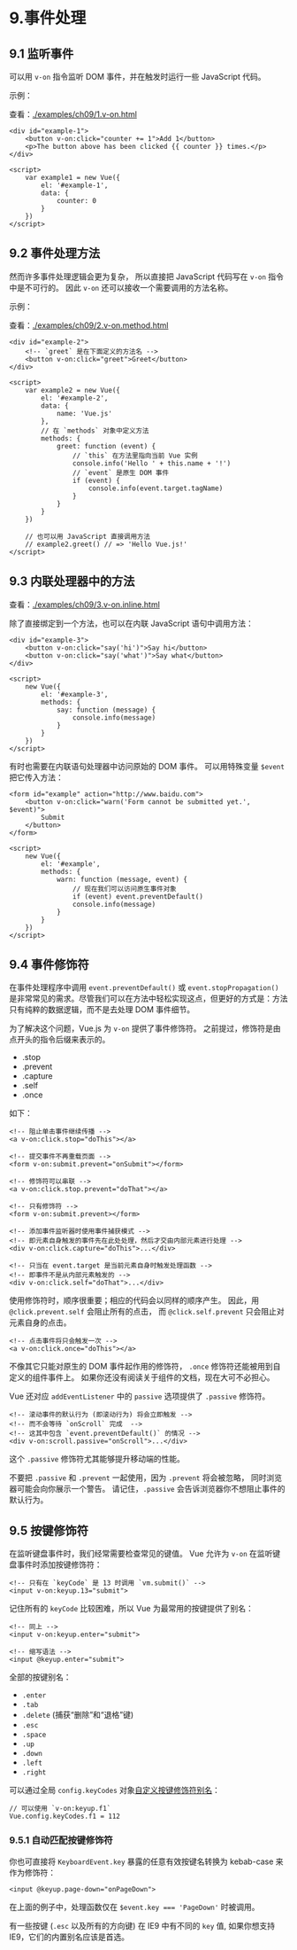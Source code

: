 # 9.事件处理

## 9.1 监听事件

可以用 `v-on` 指令监听 DOM 事件，并在触发时运行一些 JavaScript 代码。

示例：

查看：[./examples/ch09/1.v-on.html](./examples/ch09/1.v-on.html)

    <div id="example-1">
        <button v-on:click="counter += 1">Add 1</button>
        <p>The button above has been clicked {{ counter }} times.</p>
    </div>

    <script>
        var example1 = new Vue({
            el: '#example-1',
            data: {
                counter: 0
            }
        })
    </script>

## 9.2 事件处理方法

然而许多事件处理逻辑会更为复杂，
所以直接把 JavaScript 代码写在 `v-on` 指令中是不可行的。
因此 `v-on` 还可以接收一个需要调用的方法名称。

示例：

查看：[./examples/ch09/2.v-on.method.html](./examples/ch09/2.v-on.method.html)

    <div id="example-2">
        <!-- `greet` 是在下面定义的方法名 -->
        <button v-on:click="greet">Greet</button>
    </div>

    <script>
        var example2 = new Vue({
            el: '#example-2',
            data: {
                name: 'Vue.js'
            },
            // 在 `methods` 对象中定义方法
            methods: {
                greet: function (event) {
                    // `this` 在方法里指向当前 Vue 实例
                    console.info('Hello ' + this.name + '!')
                    // `event` 是原生 DOM 事件
                    if (event) {
                        console.info(event.target.tagName)
                    }
                }
            }
        })

        // 也可以用 JavaScript 直接调用方法
        // example2.greet() // => 'Hello Vue.js!'
    </script>


## 9.3 内联处理器中的方法

查看：[./examples/ch09/3.v-on.inline.html](./examples/ch09/3.v-on.inline.html)

除了直接绑定到一个方法，也可以在内联 JavaScript 语句中调用方法：

    <div id="example-3">
        <button v-on:click="say('hi')">Say hi</button>
        <button v-on:click="say('what')">Say what</button>
    </div>

    <script>
        new Vue({
            el: '#example-3',
            methods: {
                say: function (message) {
                    console.info(message)
                }
            }
        })
    </script>

有时也需要在内联语句处理器中访问原始的 DOM 事件。
可以用特殊变量 `$event` 把它传入方法：

    <form id="example" action="http://www.baidu.com">
        <button v-on:click="warn('Form cannot be submitted yet.', $event)">
            Submit
        </button>
    </form>

    <script>
        new Vue({
            el: '#example',
            methods: {
                warn: function (message, event) {
                    // 现在我们可以访问原生事件对象
                    if (event) event.preventDefault()
                    console.info(message)
                }
            }
        })
    </script>



## 9.4 事件修饰符

在事件处理程序中调用 `event.preventDefault()` 或 `event.stopPropagation()` 是非常常见的需求。尽管我们可以在方法中轻松实现这点，但更好的方式是：方法只有纯粹的数据逻辑，而不是去处理 DOM 事件细节。

为了解决这个问题，Vue.js 为 `v-on` 提供了事件修饰符。
之前提过，修饰符是由点开头的指令后缀来表示的。

 * .stop
 * .prevent
 * .capture
 * .self
 * .once

如下：

    <!-- 阻止单击事件继续传播 -->
    <a v-on:click.stop="doThis"></a>

    <!-- 提交事件不再重载页面 -->
    <form v-on:submit.prevent="onSubmit"></form>

    <!-- 修饰符可以串联 -->
    <a v-on:click.stop.prevent="doThat"></a>

    <!-- 只有修饰符 -->
    <form v-on:submit.prevent></form>

    <!-- 添加事件监听器时使用事件捕获模式 -->
    <!-- 即元素自身触发的事件先在此处处理，然后才交由内部元素进行处理 -->
    <div v-on:click.capture="doThis">...</div>

    <!-- 只当在 event.target 是当前元素自身时触发处理函数 -->
    <!-- 即事件不是从内部元素触发的 -->
    <div v-on:click.self="doThat">...</div>

使用修饰符时，顺序很重要；相应的代码会以同样的顺序产生。
因此，用 `@click.prevent.self` 会阻止所有的点击，
而 `@click.self.prevent` 只会阻止对元素自身的点击。

    <!-- 点击事件将只会触发一次 -->
    <a v-on:click.once="doThis"></a>

不像其它只能对原生的 DOM 事件起作用的修饰符，
`.once` 修饰符还能被用到自定义的组件事件上。
如果你还没有阅读关于组件的文档，现在大可不必担心。

Vue 还对应 `addEventListener` 中的 `passive` 选项提供了 `.passive` 修饰符。

    <!-- 滚动事件的默认行为 (即滚动行为) 将会立即触发 -->
    <!-- 而不会等待 `onScroll` 完成  -->
    <!-- 这其中包含 `event.preventDefault()` 的情况 -->
    <div v-on:scroll.passive="onScroll">...</div>

这个 `.passive` 修饰符尤其能够提升移动端的性能。

不要把 `.passive` 和 `.prevent` 一起使用，因为 `.prevent` 将会被忽略，
同时浏览器可能会向你展示一个警告。
请记住，`.passive` 会告诉浏览器你不想阻止事件的默认行为。



## 9.5 按键修饰符

在监听键盘事件时，我们经常需要检查常见的键值。
Vue 允许为 `v-on` 在监听键盘事件时添加按键修饰符：

    <!-- 只有在 `keyCode` 是 13 时调用 `vm.submit()` -->
    <input v-on:keyup.13="submit">

记住所有的 `keyCode` 比较困难，所以 Vue 为最常用的按键提供了别名：

    <!-- 同上 -->
    <input v-on:keyup.enter="submit">

    <!-- 缩写语法 -->
    <input @keyup.enter="submit">

全部的按键别名：

 * `.enter`
 * `.tab`
 * `.delete` (捕获“删除”和“退格”键)
 * `.esc`
 * `.space`
 * `.up`
 * `.down`
 * `.left`
 * `.right`

可以通过全局 `config.keyCodes` 对象[自定义按键修饰符别名](https://cn.vuejs.org/v2/api/#keyCodes)：

    // 可以使用 `v-on:keyup.f1`
    Vue.config.keyCodes.f1 = 112

### 9.5.1 自动匹配按键修饰符

你也可直接将 `KeyboardEvent.key` 暴露的任意有效按键名转换为 kebab-case 来作为修饰符：

    <input @keyup.page-down="onPageDown">

在上面的例子中，处理函数仅在 `$event.key === 'PageDown'` 时被调用。

有一些按键 (`.esc` 以及所有的方向键) 在 IE9 中有不同的 `key` 值, 如果你想支持 IE9，它们的内置别名应该是首选。